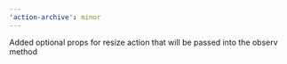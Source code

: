 ```yaml
---
'action-archive': minor
---
```


Added optional props for resize action that will be passed into the observ method

